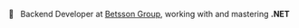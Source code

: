 
💼&nbsp;&nbsp;&nbsp;Backend Developer at <a href="https://www.betssongroup.com/">Betsson Group</a>, working with and mastering **.NET**

<!---
### Certifications

<img src="https://images.credly.com/images/024d0122-724d-4c5a-bd83-cfe3c4b7a073/image.png" alt="https://www.credly.com/earner/earned/badge/e6384232-1aa9-4f75-a634-a79583faf67d" width="150"/>
</p>
-->
